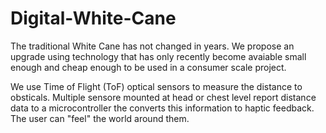 # Digital-White-Cane

The traditional White Cane has not changed in years. We propose an upgrade using technology that has only recently become avaiable small enough and cheap enough to be used in a consumer scale project.

We use Time of Flight (ToF) optical sensors to measure the distance to obsticals. Multiple sensore mounted at head or chest level report distance data to a microcontroller the converts this information to haptic feedback. The user can "feel" the world around them.
